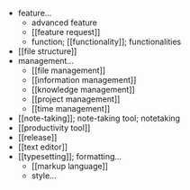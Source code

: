 - feature...
    - advanced feature
    - [[feature request]]
    - function; [[functionality]]; functionalities
- [[file structure]]
- management...
    - [[file management]]
    - [[information management]]
    - [[knowledge management]]
    - [[project management]]
    - [[time management]]
- [[note-taking]]; note-taking tool; notetaking
- [[productivity tool]]
- [[release]]
- [[text editor]]
- [[typesetting]]; formatting...
    - [[markup language]]
    - style...

